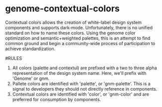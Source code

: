 # genome-contextual-colors
Contextual colors allows the creation of white-label design system components and supports dark-mode. Unfortunately, there is no unified standard on how to name these colors. Using the genome color optimization and semantic+weighted palettes, this is an attempt to find common ground and begin a community-wide process of participation to achieve standardization.

#RULES
1. All colors (palette and contextul) are prefixed with a two to three alpha representation of the design system name. Here, we'll prefix with 'Genome' or gnm.
2. Pallete colors are identified with 'palette', or 'gnm-palette'. This is a signal to developers they should not directly reference in components.
3. Contextual colors are identified with 'color', or 'gnm-color' and are preferred for consumption by components.